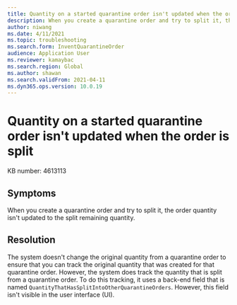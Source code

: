 ```yaml
---
title: Quantity on a started quarantine order isn't updated when the order is split
description: When you create a quarantine order and try to split it, the order quantity isn't updated to the split remaining quantity.
author: niwang
ms.date: 4/11/2021
ms.topic: troubleshooting
ms.search.form: InventQuarantineOrder
audience: Application User
ms.reviewer: kamaybac
ms.search.region: Global
ms.author: shawan
ms.search.validFrom: 2021-04-11
ms.dyn365.ops.version: 10.0.19
---
```


# Quantity on a started quarantine order isn't updated when the order is split

KB number: 4613113

## Symptoms

When you create a quarantine order and try to split it, the order quantity isn't updated to the split remaining quantity.

## Resolution

The system doesn't change the original quantity from a quarantine order to ensure that you can track the original quantity that was created for that quarantine order. However, the system does track the quantity that is split from a quarantine order. To do this tracking, it uses a back-end field that is named `QuantityThatHasSplitIntoOtherQuarantineOrders`. However, this field isn't visible in the user interface (UI).
